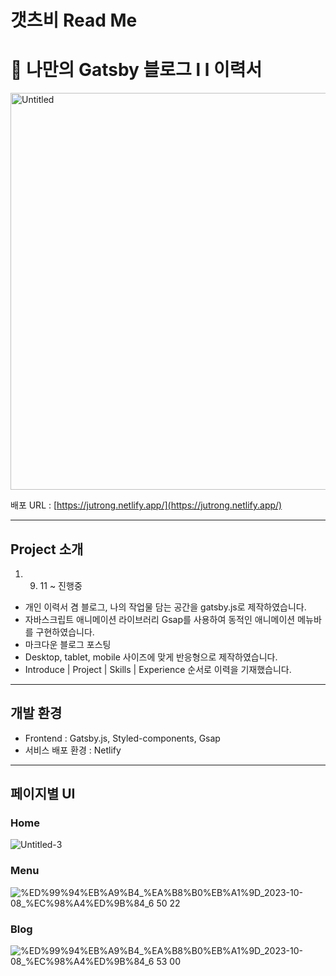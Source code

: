 # 갯츠비 Read Me

# 📝 나만의 Gatsby 블로그 l l 이력서

<img width="635" alt="Untitled" src="https://github.com/jutrong/Julog/assets/113658811/f0d4e2a6-2067-4e4b-893d-38f4de9b219d">

배포 URL : [https://jutrong.netlify.app/](https://jutrong.netlify.app/)

---

## Project 소개

1. 9. 11 ~ 진행중

- 개인 이력서 겸 블로그, 나의 작업물 담는 공간을 gatsby.js로 제작하였습니다.
- 자바스크립트 애니메이션 라이브러리 Gsap를 사용하여 동적인 애니메이션 메뉴바를 구현하였습니다.
- 마크다운 블로그 포스팅
- Desktop, tablet, mobile 사이즈에 맞게 반응형으로 제작하였습니다.
- Introduce | Project | Skills | Experience 순서로 이력을 기재했습니다.

---

## 개발 환경

- Frontend : Gatsby.js, Styled-components, Gsap
- 서비스 배포 환경 : Netlify

---

## 페이지별 UI

### Home

![Untitled-3](https://github.com/jutrong/Julog/assets/113658811/1ccfc497-5f82-4db8-877a-febe966624b5)

### Menu

![%ED%99%94%EB%A9%B4_%EA%B8%B0%EB%A1%9D_2023-10-08_%EC%98%A4%ED%9B%84_6 50 22](https://github.com/jutrong/Julog/assets/113658811/ac8782d9-2e23-4dff-93a5-a3ff84f5198d)

### Blog

![%ED%99%94%EB%A9%B4_%EA%B8%B0%EB%A1%9D_2023-10-08_%EC%98%A4%ED%9B%84_6 53 00](https://github.com/jutrong/Julog/assets/113658811/a6a0240c-7bc7-49d5-a110-19a0e1059eb0)
